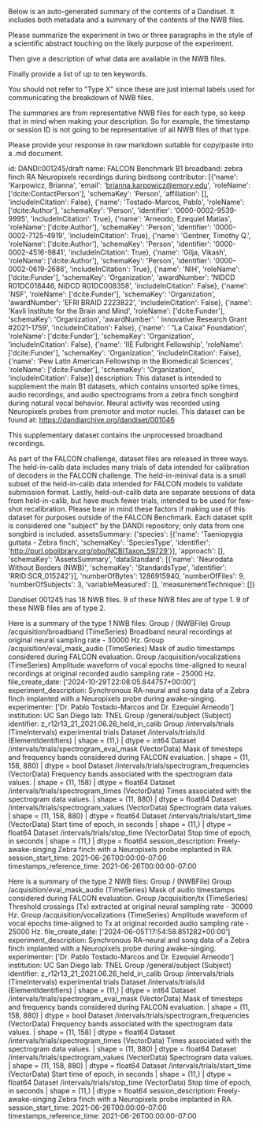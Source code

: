 
Below is an auto-generated summary of the contents of a Dandiset. It includes both metadata and a summary of the contents of the NWB files.

Please summarize the experiment in two or three paragraphs in the style of a scientific abstract touching on the likely purpose of the experiment.

Then give a description of what data are available in the NWB files.

Finally provide a list of up to ten keywords.

You should not refer to "Type X" since these are just internal labels used for communicating the breakdown of NWB files.

The summaries are from representative NWB files for each type, so keep that in mind when making your description. So for example, the timestamp or session ID is not going to be representative of all NWB files of that type.

Please provide your response in raw markdown suitable for copy/paste into a .md document.


id: DANDI:001245/draft
name: FALCON Benchmark B1 broadband: zebra finch RA Neuropixels recordings during birdsong
contributor: [{'name': 'Karpowicz, Brianna', 'email': 'brianna.karpowicz@emory.edu', 'roleName': ['dcite:ContactPerson'], 'schemaKey': 'Person', 'affiliation': [], 'includeInCitation': False}, {'name': 'Tostado-Marcos, Pablo', 'roleName': ['dcite:Author'], 'schemaKey': 'Person', 'identifier': '0000-0002-9539-9995', 'includeInCitation': True}, {'name': 'Arneodo, Ezequiel Matias', 'roleName': ['dcite:Author'], 'schemaKey': 'Person', 'identifier': '0000-0002-7125-4919', 'includeInCitation': True}, {'name': 'Gentner, Timothy Q.', 'roleName': ['dcite:Author'], 'schemaKey': 'Person', 'identifier': '0000-0002-4516-9841', 'includeInCitation': True}, {'name': 'Gilja, Vikash', 'roleName': ['dcite:Author'], 'schemaKey': 'Person', 'identifier': '0000-0002-0619-2686', 'includeInCitation': True}, {'name': 'NIH', 'roleName': ['dcite:Funder'], 'schemaKey': 'Organization', 'awardNumber': 'NIDCD R01DC018446, NIDCD R01DC008358', 'includeInCitation': False}, {'name': 'NSF', 'roleName': ['dcite:Funder'], 'schemaKey': 'Organization', 'awardNumber': 'EFRI BRAID 2223822', 'includeInCitation': False}, {'name': 'Kavli Institute for the Brain and Mind', 'roleName': ['dcite:Funder'], 'schemaKey': 'Organization', 'awardNumber': ' Innovative Research Grant #2021-1759', 'includeInCitation': False}, {'name': ' “La Caixa” Foundation', 'roleName': ['dcite:Funder'], 'schemaKey': 'Organization', 'includeInCitation': False}, {'name': 'IIE Fulbright Fellowship', 'roleName': ['dcite:Funder'], 'schemaKey': 'Organization', 'includeInCitation': False}, {'name': 'Pew Latin American Fellowship in the Biomedical Sciences', 'roleName': ['dcite:Funder'], 'schemaKey': 'Organization', 'includeInCitation': False}]
description: This dataset is intended to supplement the main B1 datasets, which contains unsorted spike times, audio recordings, and audio spectrograms from a zebra finch songbird during natural vocal behavior. Neural activity was recorded using Neuropixels probes from premotor and motor nuclei. This dataset can be found at: https://dandiarchive.org/dandiset/001046

This supplementary dataset contains the unprocessed broadband recordings.

As part of the FALCON challenge, dataset files are released in three ways. The held-in-calib data includes many trials of data intended for calibration of decoders in the FALCON challenge. The held-in-minival data is a small subset of the held-in-calib data intended for FALCON models to validate submission format. Lastly, held-out-calib data are separate sessions of data from held-in-calib, but have much fewer trials, intended to be used for few-shot recalibration. Please bear in mind these factors if making use of this dataset for purposes outside of the FALCON Benchmark. Each dataset split is considered one "subject" by the DANDI repository; only data from one songbird is included.
assetsSummary: {'species': [{'name': 'Taeniopygia guttata - Zebra finch', 'schemaKey': 'SpeciesType', 'identifier': 'http://purl.obolibrary.org/obo/NCBITaxon_59729'}], 'approach': [], 'schemaKey': 'AssetsSummary', 'dataStandard': [{'name': 'Neurodata Without Borders (NWB)', 'schemaKey': 'StandardsType', 'identifier': 'RRID:SCR_015242'}], 'numberOfBytes': 1286915940, 'numberOfFiles': 9, 'numberOfSubjects': 3, 'variableMeasured': [], 'measurementTechnique': []}

Dandiset 001245 has 18 NWB files.
9 of these NWB files are of type 1.
9 of these NWB files are of type 2.


Here is a summary of the type 1 NWB files:
  Group / (NWBFile) 
  Group /acquisition/broadband (TimeSeries) Broadband neural recordings at original neural sampling rate - 30000 Hz.
  Group /acquisition/eval_mask_audio (TimeSeries) Mask of audio timestamps considered during FALCON evaluation.
  Group /acquisition/vocalizations (TimeSeries) Amplitude waveform of vocal epochs time-aligned to neural recordings at original recorded audio sampling rate - 25000 Hz.
  file_create_date: ['2024-10-29T22:08:05.844757+00:00']
  experiment_description: Synchronous RA-neural and song data of a Zebra finch implanted with a Neuropixels probe during awake-singing.
  experimenter: ['Dr. Pablo Tostado-Marcos and Dr. Ezequiel Arneodo']
  institution: UC San Diego
  lab: TNEL
  Group /general/subject (Subject) 
  identifier: z_r12r13_21_2021.06.26_held_in_calib
  Group /intervals/trials (TimeIntervals) experimental trials
  Dataset /intervals/trials/id (ElementIdentifiers)  | shape = (11,) | dtype = int64
  Dataset /intervals/trials/spectrogram_eval_mask (VectorData) Mask of timesteps and frequency bands considered during FALCON evaluation. | shape = (11, 158, 880) | dtype = bool
  Dataset /intervals/trials/spectrogram_frequencies (VectorData) Frequency bands associated with the spectrogram data values. | shape = (11, 158) | dtype = float64
  Dataset /intervals/trials/spectrogram_times (VectorData) Times associated with the spectrogram data values. | shape = (11, 880) | dtype = float64
  Dataset /intervals/trials/spectrogram_values (VectorData) Spectrogram data values. | shape = (11, 158, 880) | dtype = float64
  Dataset /intervals/trials/start_time (VectorData) Start time of epoch, in seconds | shape = (11,) | dtype = float64
  Dataset /intervals/trials/stop_time (VectorData) Stop time of epoch, in seconds | shape = (11,) | dtype = float64
  session_description: Freely-awake-singing Zebra finch with a Neuropixels probe implanted in RA.
  session_start_time: 2021-06-26T00:00:00-07:00
  timestamps_reference_time: 2021-06-26T00:00:00-07:00


Here is a summary of the type 2 NWB files:
  Group / (NWBFile) 
  Group /acquisition/eval_mask_audio (TimeSeries) Mask of audio timestamps considered during FALCON evaluation.
  Group /acquisition/tx (TimeSeries) Threshold crossings (Tx) extracted at original neural sampling rate - 30000 Hz.
  Group /acquisition/vocalizations (TimeSeries) Amplitude waveform of vocal epochs time-aligned to Tx at original recorded audio sampling rate - 25000 Hz.
  file_create_date: ['2024-06-05T17:54:58.851282+00:00']
  experiment_description: Synchronous RA-neural and song data of a Zebra finch implanted with a Neuropixels probe during awake-singing.
  experimenter: ['Dr. Pablo Tostado-Marcos and Dr. Ezequiel Arneodo']
  institution: UC San Diego
  lab: TNEL
  Group /general/subject (Subject) 
  identifier: z_r12r13_21_2021.06.26_held_in_calib
  Group /intervals/trials (TimeIntervals) experimental trials
  Dataset /intervals/trials/id (ElementIdentifiers)  | shape = (11,) | dtype = int64
  Dataset /intervals/trials/spectrogram_eval_mask (VectorData) Mask of timesteps and frequency bands considered during FALCON evaluation. | shape = (11, 158, 880) | dtype = bool
  Dataset /intervals/trials/spectrogram_frequencies (VectorData) Frequency bands associated with the spectrogram data values. | shape = (11, 158) | dtype = float64
  Dataset /intervals/trials/spectrogram_times (VectorData) Times associated with the spectrogram data values. | shape = (11, 880) | dtype = float64
  Dataset /intervals/trials/spectrogram_values (VectorData) Spectrogram data values. | shape = (11, 158, 880) | dtype = float64
  Dataset /intervals/trials/start_time (VectorData) Start time of epoch, in seconds | shape = (11,) | dtype = float64
  Dataset /intervals/trials/stop_time (VectorData) Stop time of epoch, in seconds | shape = (11,) | dtype = float64
  session_description: Freely-awake-singing Zebra finch with a Neuropixels probe implanted in RA.
  session_start_time: 2021-06-26T00:00:00-07:00
  timestamps_reference_time: 2021-06-26T00:00:00-07:00
